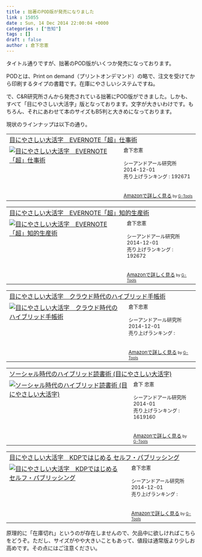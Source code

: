 ```yaml
---
title : 拙著のPOD版が発売になりました
link : 15055
date : Sun, 14 Dec 2014 22:00:04 +0000
categories : ["告知"]
tags : []
draft : false
author : 倉下忠憲
---
```


タイトル通りですが、拙著のPOD版がいくつか発売になっております。

PODとは、Print on demand（プリントオンデマンド）の略で、注文を受けてから印刷するタイプの書籍です。在庫にやさしいシステムですね。

で、C&R研究所さんから発売されている拙著にPOD版ができました。しかも、すべて「目にやさしい大活字」版となっております。文字が大きいわけです。もちろん、それにあわせて本のサイズもB5判と大きめになっております。

現状のラインナップは以下の通り。

<table  border="0" cellpadding="5"><tr><td colspan="2"><a href="http://www.amazon.co.jp/%E7%9B%AE%E3%81%AB%E3%82%84%E3%81%95%E3%81%97%E3%81%84%E5%A4%A7%E6%B4%BB%E5%AD%97-EVERNOTE%E3%80%8C%E8%B6%85%E3%80%8D%E4%BB%95%E4%BA%8B%E8%A1%93-%E5%80%89%E4%B8%8B%E5%BF%A0%E6%86%B2/dp/486354765X%3FSubscriptionId%3D15SMZCTB9V8NGR2TW082%26tag%3Drashita1000-22%26linkCode%3Dxm2%26camp%3D2025%26creative%3D165953%26creativeASIN%3D486354765X" target="_blank">目にやさしい大活字　EVERNOTE「超」仕事術</a><img src="http://www.assoc-amazon.jp/e/ir?t=rashita1000-22&l=ur2&o=9" width="1" height="1" style="border: none;" alt="" /></td></tr><tr><td valign="top"><a href="http://www.amazon.co.jp/%E7%9B%AE%E3%81%AB%E3%82%84%E3%81%95%E3%81%97%E3%81%84%E5%A4%A7%E6%B4%BB%E5%AD%97-EVERNOTE%E3%80%8C%E8%B6%85%E3%80%8D%E4%BB%95%E4%BA%8B%E8%A1%93-%E5%80%89%E4%B8%8B%E5%BF%A0%E6%86%B2/dp/486354765X%3FSubscriptionId%3D15SMZCTB9V8NGR2TW082%26tag%3Drashita1000-22%26linkCode%3Dxm2%26camp%3D2025%26creative%3D165953%26creativeASIN%3D486354765X" target="_blank"><img src="http://ecx.images-amazon.com/images/I/51ihIifqPQL._SL160_.jpg" border="0" alt="目にやさしい大活字　EVERNOTE「超」仕事術" /></a></td><td valign="top"><font size="-1">倉下忠憲 <br /><br />シーアンドアール研究所  2014-12-01<br />売り上げランキング : 192671<br /><br /><br /><a href="http://www.amazon.co.jp/%E7%9B%AE%E3%81%AB%E3%82%84%E3%81%95%E3%81%97%E3%81%84%E5%A4%A7%E6%B4%BB%E5%AD%97-EVERNOTE%E3%80%8C%E8%B6%85%E3%80%8D%E4%BB%95%E4%BA%8B%E8%A1%93-%E5%80%89%E4%B8%8B%E5%BF%A0%E6%86%B2/dp/486354765X%3FSubscriptionId%3D15SMZCTB9V8NGR2TW082%26tag%3Drashita1000-22%26linkCode%3Dxm2%26camp%3D2025%26creative%3D165953%26creativeASIN%3D486354765X" target="_blank">Amazonで詳しく見る</a></font><font size="-2"> by <a href="http://www.goodpic.com/mt/aws/index.html" >G-Tools</a></font></td></tr></table>

<table  border="0" cellpadding="5"><tr><td colspan="2"><a href="http://www.amazon.co.jp/%E7%9B%AE%E3%81%AB%E3%82%84%E3%81%95%E3%81%97%E3%81%84%E5%A4%A7%E6%B4%BB%E5%AD%97-EVERNOTE%E3%80%8C%E8%B6%85%E3%80%8D%E7%9F%A5%E7%9A%84%E7%94%9F%E7%94%A3%E8%A1%93-%E5%80%89%E4%B8%8B%E5%BF%A0%E6%86%B2/dp/4863547668%3FSubscriptionId%3D15SMZCTB9V8NGR2TW082%26tag%3Drashita1000-22%26linkCode%3Dxm2%26camp%3D2025%26creative%3D165953%26creativeASIN%3D4863547668" target="_blank">目にやさしい大活字　EVERNOTE「超」知的生産術</a><img src="http://www.assoc-amazon.jp/e/ir?t=rashita1000-22&l=ur2&o=9" width="1" height="1" style="border: none;" alt="" /></td></tr><tr><td valign="top"><a href="http://www.amazon.co.jp/%E7%9B%AE%E3%81%AB%E3%82%84%E3%81%95%E3%81%97%E3%81%84%E5%A4%A7%E6%B4%BB%E5%AD%97-EVERNOTE%E3%80%8C%E8%B6%85%E3%80%8D%E7%9F%A5%E7%9A%84%E7%94%9F%E7%94%A3%E8%A1%93-%E5%80%89%E4%B8%8B%E5%BF%A0%E6%86%B2/dp/4863547668%3FSubscriptionId%3D15SMZCTB9V8NGR2TW082%26tag%3Drashita1000-22%26linkCode%3Dxm2%26camp%3D2025%26creative%3D165953%26creativeASIN%3D4863547668" target="_blank"><img src="http://ecx.images-amazon.com/images/I/51u7IM38nqL._SL160_.jpg" border="0" alt="目にやさしい大活字　EVERNOTE「超」知的生産術" /></a></td><td valign="top"><font size="-1">倉下忠憲 <br /><br />シーアンドアール研究所  2014-12-01<br />売り上げランキング : 192672<br /><br /><br /><a href="http://www.amazon.co.jp/%E7%9B%AE%E3%81%AB%E3%82%84%E3%81%95%E3%81%97%E3%81%84%E5%A4%A7%E6%B4%BB%E5%AD%97-EVERNOTE%E3%80%8C%E8%B6%85%E3%80%8D%E7%9F%A5%E7%9A%84%E7%94%9F%E7%94%A3%E8%A1%93-%E5%80%89%E4%B8%8B%E5%BF%A0%E6%86%B2/dp/4863547668%3FSubscriptionId%3D15SMZCTB9V8NGR2TW082%26tag%3Drashita1000-22%26linkCode%3Dxm2%26camp%3D2025%26creative%3D165953%26creativeASIN%3D4863547668" target="_blank">Amazonで詳しく見る</a></font><font size="-2"> by <a href="http://www.goodpic.com/mt/aws/index.html" >G-Tools</a></font></td></tr></table>

<table  border="0" cellpadding="5"><tr><td colspan="2"><a href="http://www.amazon.co.jp/%E7%9B%AE%E3%81%AB%E3%82%84%E3%81%95%E3%81%97%E3%81%84%E5%A4%A7%E6%B4%BB%E5%AD%97-%E3%82%AF%E3%83%A9%E3%82%A6%E3%83%89%E6%99%82%E4%BB%A3%E3%81%AE%E3%83%8F%E3%82%A4%E3%83%96%E3%83%AA%E3%83%83%E3%83%89%E6%89%8B%E5%B8%B3%E8%A1%93-%E5%80%89%E4%B8%8B%E5%BF%A0%E6%86%B2/dp/4863547706%3FSubscriptionId%3D15SMZCTB9V8NGR2TW082%26tag%3Drashita1000-22%26linkCode%3Dxm2%26camp%3D2025%26creative%3D165953%26creativeASIN%3D4863547706" target="_blank">目にやさしい大活字　クラウド時代のハイブリッド手帳術</a><img src="http://www.assoc-amazon.jp/e/ir?t=rashita1000-22&l=ur2&o=9" width="1" height="1" style="border: none;" alt="" /></td></tr><tr><td valign="top"><a href="http://www.amazon.co.jp/%E7%9B%AE%E3%81%AB%E3%82%84%E3%81%95%E3%81%97%E3%81%84%E5%A4%A7%E6%B4%BB%E5%AD%97-%E3%82%AF%E3%83%A9%E3%82%A6%E3%83%89%E6%99%82%E4%BB%A3%E3%81%AE%E3%83%8F%E3%82%A4%E3%83%96%E3%83%AA%E3%83%83%E3%83%89%E6%89%8B%E5%B8%B3%E8%A1%93-%E5%80%89%E4%B8%8B%E5%BF%A0%E6%86%B2/dp/4863547706%3FSubscriptionId%3D15SMZCTB9V8NGR2TW082%26tag%3Drashita1000-22%26linkCode%3Dxm2%26camp%3D2025%26creative%3D165953%26creativeASIN%3D4863547706" target="_blank"><img src="http://ecx.images-amazon.com/images/I/51enwKyjQAL._SL160_.jpg" border="0" alt="目にやさしい大活字　クラウド時代のハイブリッド手帳術" /></a></td><td valign="top"><font size="-1">倉下忠憲 <br /><br />シーアンドアール研究所  2014-12-01<br />売り上げランキング : <br /><br /><br /><a href="http://www.amazon.co.jp/%E7%9B%AE%E3%81%AB%E3%82%84%E3%81%95%E3%81%97%E3%81%84%E5%A4%A7%E6%B4%BB%E5%AD%97-%E3%82%AF%E3%83%A9%E3%82%A6%E3%83%89%E6%99%82%E4%BB%A3%E3%81%AE%E3%83%8F%E3%82%A4%E3%83%96%E3%83%AA%E3%83%83%E3%83%89%E6%89%8B%E5%B8%B3%E8%A1%93-%E5%80%89%E4%B8%8B%E5%BF%A0%E6%86%B2/dp/4863547706%3FSubscriptionId%3D15SMZCTB9V8NGR2TW082%26tag%3Drashita1000-22%26linkCode%3Dxm2%26camp%3D2025%26creative%3D165953%26creativeASIN%3D4863547706" target="_blank">Amazonで詳しく見る</a></font><font size="-2"> by <a href="http://www.goodpic.com/mt/aws/index.html" >G-Tools</a></font></td></tr></table>

<table  border="0" cellpadding="5"><tr><td colspan="2"><a href="http://www.amazon.co.jp/%E3%82%BD%E3%83%BC%E3%82%B7%E3%83%A3%E3%83%AB%E6%99%82%E4%BB%A3%E3%81%AE%E3%83%8F%E3%82%A4%E3%83%96%E3%83%AA%E3%83%83%E3%83%89%E8%AA%AD%E6%9B%B8%E8%A1%93-%E7%9B%AE%E3%81%AB%E3%82%84%E3%81%95%E3%81%97%E3%81%84%E5%A4%A7%E6%B4%BB%E5%AD%97-%E5%80%89%E4%B8%8B-%E5%BF%A0%E6%86%B2/dp/4863547315%3FSubscriptionId%3D15SMZCTB9V8NGR2TW082%26tag%3Drashita1000-22%26linkCode%3Dxm2%26camp%3D2025%26creative%3D165953%26creativeASIN%3D4863547315" target="_blank">ソーシャル時代のハイブリッド読書術 (目にやさしい大活字)</a><img src="http://www.assoc-amazon.jp/e/ir?t=rashita1000-22&l=ur2&o=9" width="1" height="1" style="border: none;" alt="" /></td></tr><tr><td valign="top"><a href="http://www.amazon.co.jp/%E3%82%BD%E3%83%BC%E3%82%B7%E3%83%A3%E3%83%AB%E6%99%82%E4%BB%A3%E3%81%AE%E3%83%8F%E3%82%A4%E3%83%96%E3%83%AA%E3%83%83%E3%83%89%E8%AA%AD%E6%9B%B8%E8%A1%93-%E7%9B%AE%E3%81%AB%E3%82%84%E3%81%95%E3%81%97%E3%81%84%E5%A4%A7%E6%B4%BB%E5%AD%97-%E5%80%89%E4%B8%8B-%E5%BF%A0%E6%86%B2/dp/4863547315%3FSubscriptionId%3D15SMZCTB9V8NGR2TW082%26tag%3Drashita1000-22%26linkCode%3Dxm2%26camp%3D2025%26creative%3D165953%26creativeASIN%3D4863547315" target="_blank"><img src="http://ecx.images-amazon.com/images/I/516B0yq7ilL._SL160_.jpg" border="0" alt="ソーシャル時代のハイブリッド読書術 (目にやさしい大活字)" /></a></td><td valign="top"><font size="-1">倉下 忠憲 <br /><br />シーアンドアール研究所  2014-01<br />売り上げランキング : 1619160<br /><br /><br /><a href="http://www.amazon.co.jp/%E3%82%BD%E3%83%BC%E3%82%B7%E3%83%A3%E3%83%AB%E6%99%82%E4%BB%A3%E3%81%AE%E3%83%8F%E3%82%A4%E3%83%96%E3%83%AA%E3%83%83%E3%83%89%E8%AA%AD%E6%9B%B8%E8%A1%93-%E7%9B%AE%E3%81%AB%E3%82%84%E3%81%95%E3%81%97%E3%81%84%E5%A4%A7%E6%B4%BB%E5%AD%97-%E5%80%89%E4%B8%8B-%E5%BF%A0%E6%86%B2/dp/4863547315%3FSubscriptionId%3D15SMZCTB9V8NGR2TW082%26tag%3Drashita1000-22%26linkCode%3Dxm2%26camp%3D2025%26creative%3D165953%26creativeASIN%3D4863547315" target="_blank">Amazonで詳しく見る</a></font><font size="-2"> by <a href="http://www.goodpic.com/mt/aws/index.html" >G-Tools</a></font></td></tr></table>

<table  border="0" cellpadding="5"><tr><td colspan="2"><a href="http://www.amazon.co.jp/%E7%9B%AE%E3%81%AB%E3%82%84%E3%81%95%E3%81%97%E3%81%84%E5%A4%A7%E6%B4%BB%E5%AD%97-KDP%E3%81%A7%E3%81%AF%E3%81%98%E3%82%81%E3%82%8B-%E3%82%BB%E3%83%AB%E3%83%95%E3%83%BB%E3%83%91%E3%83%96%E3%83%AA%E3%83%83%E3%82%B7%E3%83%B3%E3%82%B0-%E5%80%89%E4%B8%8B%E5%BF%A0%E6%86%B2/dp/4863547625%3FSubscriptionId%3D15SMZCTB9V8NGR2TW082%26tag%3Drashita1000-22%26linkCode%3Dxm2%26camp%3D2025%26creative%3D165953%26creativeASIN%3D4863547625" target="_blank">目にやさしい大活字　KDPではじめる セルフ・パブリッシング</a><img src="http://www.assoc-amazon.jp/e/ir?t=rashita1000-22&l=ur2&o=9" width="1" height="1" style="border: none;" alt="" /></td></tr><tr><td valign="top"><a href="http://www.amazon.co.jp/%E7%9B%AE%E3%81%AB%E3%82%84%E3%81%95%E3%81%97%E3%81%84%E5%A4%A7%E6%B4%BB%E5%AD%97-KDP%E3%81%A7%E3%81%AF%E3%81%98%E3%82%81%E3%82%8B-%E3%82%BB%E3%83%AB%E3%83%95%E3%83%BB%E3%83%91%E3%83%96%E3%83%AA%E3%83%83%E3%82%B7%E3%83%B3%E3%82%B0-%E5%80%89%E4%B8%8B%E5%BF%A0%E6%86%B2/dp/4863547625%3FSubscriptionId%3D15SMZCTB9V8NGR2TW082%26tag%3Drashita1000-22%26linkCode%3Dxm2%26camp%3D2025%26creative%3D165953%26creativeASIN%3D4863547625" target="_blank"><img src="http://ecx.images-amazon.com/images/I/51x3RX5yoYL._SL160_.jpg" border="0" alt="目にやさしい大活字　KDPではじめる セルフ・パブリッシング" /></a></td><td valign="top"><font size="-1">倉下忠憲 <br /><br />シーアンドアール研究所  2014-12-01<br />売り上げランキング : <br /><br /><br /><a href="http://www.amazon.co.jp/%E7%9B%AE%E3%81%AB%E3%82%84%E3%81%95%E3%81%97%E3%81%84%E5%A4%A7%E6%B4%BB%E5%AD%97-KDP%E3%81%A7%E3%81%AF%E3%81%98%E3%82%81%E3%82%8B-%E3%82%BB%E3%83%AB%E3%83%95%E3%83%BB%E3%83%91%E3%83%96%E3%83%AA%E3%83%83%E3%82%B7%E3%83%B3%E3%82%B0-%E5%80%89%E4%B8%8B%E5%BF%A0%E6%86%B2/dp/4863547625%3FSubscriptionId%3D15SMZCTB9V8NGR2TW082%26tag%3Drashita1000-22%26linkCode%3Dxm2%26camp%3D2025%26creative%3D165953%26creativeASIN%3D4863547625" target="_blank">Amazonで詳しく見る</a></font><font size="-2"> by <a href="http://www.goodpic.com/mt/aws/index.html" >G-Tools</a></font></td></tr></table>

原理的に「在庫切れ」というのが存在しませんので、欠品中に欲しければこちらをどうぞ。ただし、サイズがやや大きいこともあって、値段は通常版より少しお高めです。その点にはご注意ください。